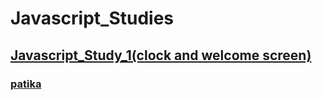 # Javascript_Studies

## [Javascript_Study_1(clock and welcome screen)](https://github.com/KaderErgin/Javascript_/tree/master/Javascript_Study_1)<br>
### [patika](https://academy.patika.dev/tr/profile)
